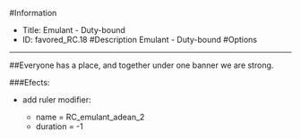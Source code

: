 #Information
 - Title: Emulant - Duty-bound
 - ID: favored_RC.18
#Description
Emulant - Duty-bound
#Options

___
##Everyone has a place, and together under one banner we are strong.

###Efects:<ul><li>add ruler modifier:</li><ul><li>name = RC_emulant_adean_2</li><li>duration = -1</li></ul></ul>
